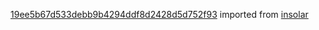 [19ee5b67d533debb9b4294ddf8d2428d5d752f93](https://github.com/insolar/insolar/commit/19ee5b67d533debb9b4294ddf8d2428d5d752f93) imported from [insolar](https://github.com/insolar/insolar)
